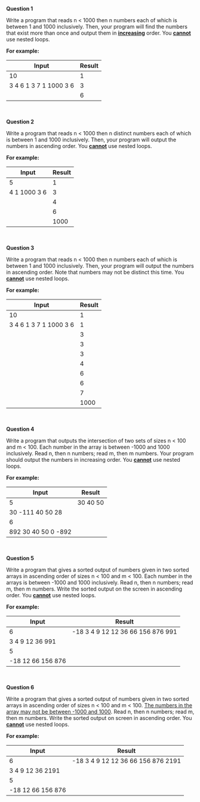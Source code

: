 **Question 1**

Write a program that reads n < 1000 then n numbers each of which is between 1 and 1000 inclusively. Then, your program will find the numbers that exist more than once and output them in **<u>increasing</u>** order. You **<u>cannot</u>** use nested loops.

**For example:**

Input|Result
-|-
10|1
3 4 6 1 3 7 1 1000 3 6|3
&nbsp;|6

<br>

**Question 2**

Write a program that reads n < 1000 then n distinct numbers each of which is between 1 and 1000 inclusively. Then, your program will output the numbers in ascending order. You **<u>cannot</u>** use nested loops.

**For example:**

Input|Result
-|-
5|1
4 1 1000 3 6|3
&nbsp;|4
&nbsp;|6
&nbsp;|1000

<br>

**Question 3**

Write a program that reads n < 1000 then n numbers each of which is between 1 and 1000 inclusively. Then, your program will output the numbers in ascending order. Note that numbers may not be distinct this time. You **<u>cannot</u>** use nested loops.

**For example:**

Input|Result
-|-
10|1
3 4 6 1 3 7 1 1000 3 6|1
&nbsp;|3
&nbsp;|3
&nbsp;|3
&nbsp;|4
&nbsp;|6
&nbsp;|6
&nbsp;|7
&nbsp;|1000

<br>

**Question 4**

Write a program that outputs the intersection of two sets of sizes n < 100 and m < 100. Each number in the array is between -1000 and 1000 inclusively. Read n, then n numbers; read m, then m numbers. Your program should output the numbers in increasing order. You **<u>cannot</u>** use nested loops.

**For example:**

Input|Result
-|-
5|30 40 50
30 -111 40 50 28|
6|
892 30 40 50 0 -892|

<br>

**Question 5**

Write a program that gives a sorted output of numbers given in two sorted arrays in ascending order of sizes n < 100 and m < 100. Each number in the arrays is between -1000 and 1000 inclusively. Read n, then n numbers; read m, then m numbers. Write the sorted output on the screen in ascending order. You **<u>cannot</u>** use nested loops.

**For example:**

Input|Result
-|-
6|-18 3 4 9 12 12 36 66 156 876 991
3 4 9 12 36 991|
5|
-18 12 66 156 876|

<br>

**Question 6**

Write a program that gives a sorted output of numbers given in two sorted arrays in ascending order of sizes n < 100 and m < 100. <u>The numbers in the array may not be between -1000 and 1000</u>. Read n, then n numbers; read m, then m numbers. Write the sorted output on screen in ascending order. You **<u>cannot</u>** use nested loops.

**For example:**

Input|Result
-|-
6|-18 3 4 9 12 12 36 66 156 876 2191
3 4 9 12 36 2191|
5|
-18 12 66 156 876|

